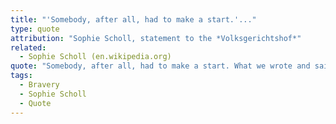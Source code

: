 ```yaml
---
title: "'Somebody, after all, had to make a start.'..."
type: quote
attribution: "Sophie Scholl, statement to the *Volksgerichtshof*"
related:
  - Sophie Scholl (en.wikipedia.org)
quote: "Somebody, after all, had to make a start. What we wrote and said is also believed by many others. They just don't dare express themselves as we did."
tags:
  - Bravery
  - Sophie Scholl
  - Quote
---
```

